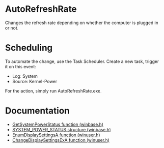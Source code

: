 # AutoRefreshRate

Changes the refresh rate depending on whether the computer is plugged in or not.

# Scheduling

To automate the change, use the Task Scheduler.
Create a new task, trigger it on this event:   
- Log: System   
- Source: Kernel-Power   
  
For the action, simply run AutoRefreshRate.exe.

# Documentation

- [GetSystemPowerStatus function (winbase.h)](https://docs.microsoft.com/en-us/windows/win32/api/winbase/nf-winbase-getsystempowerstatus)   
- [SYSTEM_POWER_STATUS structure (winbase.h)](https://docs.microsoft.com/en-us/windows/win32/api/winbase/ns-winbase-system_power_status)   
- [EnumDisplaySettingsA function (winuser.h)](https://docs.microsoft.com/en-us/windows/win32/api/winuser/nf-winuser-enumdisplaysettingsa)   
- [ChangeDisplaySettingsExA function (winuser.h)](https://docs.microsoft.com/en-us/windows/win32/api/winuser/nf-winuser-changedisplaysettingsexa)   
